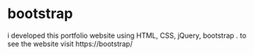 # bootstrap
i developed this portfolio website using HTML, CSS, jQuery, bootstrap . to see the website visit https://bootstrap/
